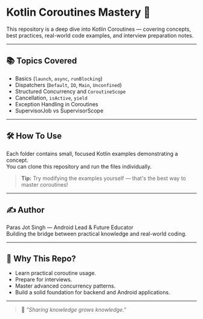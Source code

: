 # Kotlin Coroutines Mastery 🚀

This repository is a deep dive into Kotlin Coroutines — covering concepts, best practices, real-world code examples, and interview preparation notes.

---

## 📚 Topics Covered

- Basics (`launch`, `async`, `runBlocking`)
- Dispatchers (`Default`, `IO`, `Main`, `Unconfined`)
- Structured Concurrency and `CoroutineScope`
- Cancellation, `isActive`, `yield`
- Exception Handling in Coroutines
- SupervisorJob vs SupervisorScope

---

## 🛠️ How To Use

Each folder contains small, focused Kotlin examples demonstrating a concept.  
You can clone this repository and run the files individually.

> **Tip:** Try modifying the examples yourself — that's the best way to master coroutines!

---

## ✍️ Author

Paras Jot Singh — Android Lead & Future Educator  
Building the bridge between practical knowledge and real-world coding.

---

## 🧠 Why This Repo?

- Learn practical coroutine usage.
- Prepare for interviews.
- Master advanced concurrency patterns.
- Build a solid foundation for backend and Android applications.

---

> 🚀 _"Sharing knowledge grows knowledge."_  
